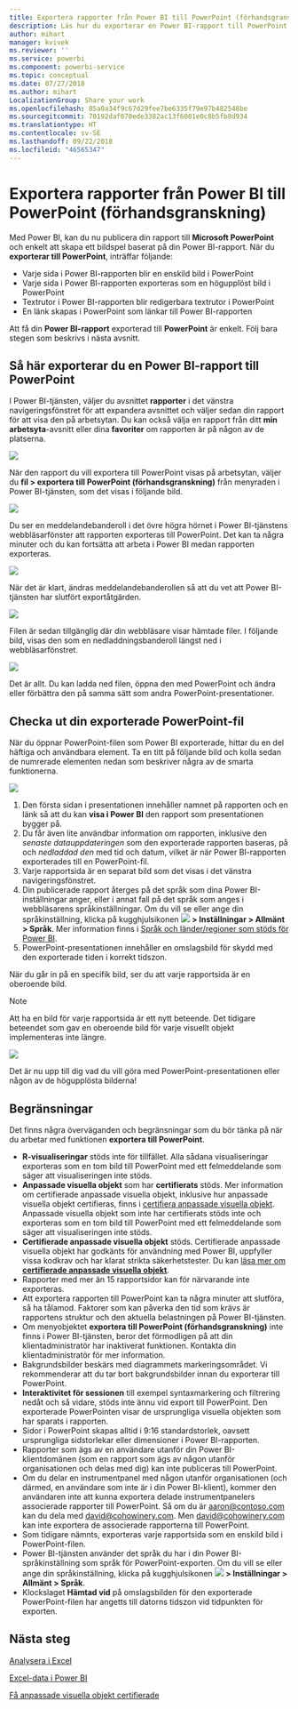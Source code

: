 ```yaml
---
title: Exportera rapporter från Power BI till PowerPoint (förhandsgranskning)
description: Läs hur du exporterar en Power BI-rapport till PowerPoint.
author: mihart
manager: kvivek
ms.reviewer: ''
ms.service: powerbi
ms.component: powerbi-service
ms.topic: conceptual
ms.date: 07/27/2018
ms.author: mihart
LocalizationGroup: Share your work
ms.openlocfilehash: 85a0a34f9c67d29fee7be6335f79e97b482548be
ms.sourcegitcommit: 70192daf070ede3382ac13f6001e0c8b5fb8d934
ms.translationtype: HT
ms.contentlocale: sv-SE
ms.lasthandoff: 09/22/2018
ms.locfileid: "46565347"
---
```

# <a name="export-reports-from-power-bi-to-powerpoint-preview"></a>Exportera rapporter från Power BI till PowerPoint (förhandsgranskning)
Med Power BI, kan du nu publicera din rapport till **Microsoft PowerPoint** och enkelt att skapa ett bildspel baserat på din Power BI-rapport. När du **exporterar till PowerPoint**, inträffar följande:

* Varje sida i Power BI-rapporten blir en enskild bild i PowerPoint
* Varje sida i Power BI-rapporten exporteras som en högupplöst bild i PowerPoint
* Textrutor i Power BI-rapporten blir redigerbara textrutor i PowerPoint
* En länk skapas i PowerPoint som länkar till Power BI-rapporten

Att få din **Power BI-rapport** exporterad till **PowerPoint** är enkelt. Följ bara stegen som beskrivs i nästa avsnitt.

## <a name="how-to-export-your-power-bi-report-to-powerpoint"></a>Så här exporterar du en Power BI-rapport till PowerPoint
I Power BI-tjänsten, väljer du avsnittet **rapporter** i det vänstra navigeringsfönstret för att expandera avsnittet och väljer sedan din rapport för att visa den på arbetsytan. Du kan också välja en rapport från ditt **min arbetsyta**-avsnitt eller dina **favoriter** om rapporten är på någon av de platserna.

![](media/end-user-powerpoint/powerbi_to_powerpoint_0.png)

När den rapport du vill exportera till PowerPoint visas på arbetsytan, väljer du **fil > exportera till PowerPoint (förhandsgranskning)** från menyraden i Power BI-tjänsten, som det visas i följande bild.

![](media/end-user-powerpoint/powerbi_to_powerpoint_1.png)

Du ser en meddelandebanderoll i det övre högra hörnet i Power BI-tjänstens webbläsarfönster att rapporten exporteras till PowerPoint. Det kan ta några minuter och du kan fortsätta att arbeta i Power BI medan rapporten exporteras.

![](media/end-user-powerpoint/powerbi_to_powerpoint_2.png)

När det är klart, ändras meddelandebanderollen så att du vet att Power BI-tjänsten har slutfört exportåtgärden.

![](media/end-user-powerpoint/powerbi_to_powerpoint_3.png)

Filen är sedan tillgänglig där din webbläsare visar hämtade filer. I följande bild, visas den som en nedladdningsbanderoll längst ned i webbläsarfönstret.

![](media/end-user-powerpoint/powerbi_to_powerpoint_4.png)

Det är allt. Du kan ladda ned filen, öppna den med PowerPoint och ändra eller förbättra den på samma sätt som andra PowerPoint-presentationer.

## <a name="checking-out-your-exported-powerpoint-file"></a>Checka ut din exporterade PowerPoint-fil
När du öppnar PowerPoint-filen som Power BI exporterade, hittar du en del häftiga och användbara element. Ta en titt på följande bild och kolla sedan de numrerade elementen nedan som beskriver några av de smarta funktionerna.

![](media/end-user-powerpoint/powerbi_to_powerpoint_5.png)

1. Den första sidan i presentationen innehåller namnet på rapporten och en länk så att du kan **visa i Power BI** den rapport som presentationen bygger på.
2. Du får även lite användbar information om rapporten, inklusive den *senaste datauppdateringen* som den exporterade rapporten baseras, på och *nedladdad den* med tid och datum, vilket är när Power BI-rapporten exporterades till en PowerPoint-fil.
3. Varje rapportsida är en separat bild som det visas i det vänstra navigeringsfönstret.
4. Din publicerade rapport återges på det språk som dina Power BI-inställningar anger, eller i annat fall på det språk som anges i webbläsarens språkinställningar. Om du vill se eller ange din språkinställning, klicka på kugghjulsikonen ![](./media/end-user-powerpoint/power-bi-settings-icon.png) **> Inställningar > Allmänt > Språk**. Mer information finns i [Språk och länder/regioner som stöds för Power BI](../supported-languages-countries-regions.md).
5. PowerPoint-presentationen innehåller en omslagsbild för skydd med den exporterade tiden i korrekt tidszon.

När du går in på en specifik bild, ser du att varje rapportsida är en oberoende bild.

>[!NOTE]
> Att ha en bild för varje rapportsida är ett nytt beteende. Det tidigare beteendet som gav en oberoende bild för varje visuellt objekt implementeras inte längre. 
 

![](media/end-user-powerpoint/powerbi_to_powerpoint_6.png)

Det är nu upp till dig vad du vill göra med PowerPoint-presentationen eller någon av de högupplösta bilderna!

## <a name="limitations"></a>Begränsningar
Det finns några överväganden och begränsningar som du bör tänka på när du arbetar med funktionen **exportera till PowerPoint**.

* **R-visualiseringar** stöds inte för tillfället. Alla sådana visualiseringar exporteras som en tom bild till PowerPoint med ett felmeddelande som säger att visualiseringen inte stöds.
* **Anpassade visuella objekt** som har **certifierats** stöds. Mer information om certifierade anpassade visuella objekt, inklusive hur anpassade visuella objekt certifieras, finns i [certifiera anpassade visuella objekt](../power-bi-custom-visuals-certified.md). Anpassade visuella objekt som inte har certifierats stöds inte och exporteras som en tom bild till PowerPoint med ett felmeddelande som säger att visualiseringen inte stöds.
* **Certifierade anpassade visuella objekt** stöds. Certifierade anpassade visuella objekt har godkänts för användning med Power BI, uppfyller vissa kodkrav och har klarat strikta säkerhetstester. Du kan [läsa mer om **certifierade anpassade visuella objekt**](../power-bi-custom-visuals-certified.md).
* Rapporter med mer än 15 rapportsidor kan för närvarande inte exporteras.
* Att exportera rapporten till PowerPoint kan ta några minuter att slutföra, så ha tålamod. Faktorer som kan påverka den tid som krävs är rapportens struktur och den aktuella belastningen på Power BI-tjänsten.
* Om menyobjektet **exportera till PowerPoint (förhandsgranskning)** inte finns i Power BI-tjänsten, beror det förmodligen på att din klientadministratör har inaktiverat funktionen. Kontakta din klientadministratör för mer information.
* Bakgrundsbilder beskärs med diagrammets markeringsområdet. Vi rekommenderar att du tar bort bakgrundsbilder innan du exporterar till PowerPoint.
* **Interaktivitet för sessionen** till exempel syntaxmarkering och filtrering nedåt och så vidare, stöds inte ännu vid export till PowerPoint. Den exporterade PowerPointen visar de ursprungliga visuella objekten som har sparats i rapporten.
* Sidor i PowerPoint skapas alltid i 9:16 standardstorlek, oavsett ursprungliga sidstorlekar eller dimensioner i Power BI-rapporten.
* Rapporter som ägs av en användare utanför din Power BI-klientdomänen (som en rapport som ägs av någon utanför organisationen och delas med dig) kan inte publiceras till PowerPoint.
* Om du delar en instrumentpanel med någon utanför organisationen (och därmed, en användare som inte är i din Power BI-klient), kommer den användaren inte att kunna exportera delade instrumentpanelers associerade rapporter till PowerPoint. Så om du är aaron@contoso.com kan du dela med david@cohowinery.com. Men david@cohowinery.com kan inte exportera de associerade rapporterna till PowerPoint.
* Som tidigare nämnts, exporteras varje rapportsida som en enskild bild i PowerPoint-filen.
* Power BI-tjänsten använder det språk du har i din Power BI-språkinställning som språk för PowerPoint-exporten. Om du vill se eller ange din språkinställning, klicka på kugghjulsikonen ![](./media/end-user-powerpoint/power-bi-settings-icon.png) **> Inställningar > Allmänt > Språk**.
* Klockslaget **Hämtad vid** på omslagsbilden för den exporterade PowerPoint-filen har angetts till datorns tidszon vid tidpunkten för exporten.

## <a name="next-steps"></a>Nästa steg
[Analysera i Excel](../service-analyze-in-excel.md)

[Excel-data i Power BI](../service-excel-workbook-files.md)

[Få anpassade visuella objekt certifierade](../power-bi-custom-visuals-certified.md)

